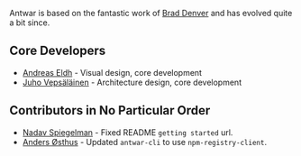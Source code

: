 Antwar is based on the fantastic work of [Brad Denver](https://github.com/BradDenver/react-static-site) and has evolved quite a bit since.

## Core Developers

* [Andreas Eldh](https://github.com/eldh) - Visual design, core development
* [Juho Vepsäläinen](https://github.com/bebraw) - Architecture design, core development

## Contributors in No Particular Order

* [Nadav Spiegelman](https://github.com/nadavspi) - Fixed README `getting started` url.
* [Anders Østhus](https://github.com/andersosthus) - Updated `antwar-cli` to use `npm-registry-client`.
